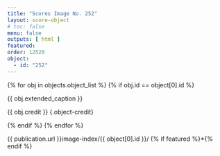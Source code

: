 ```yaml
---
title: "Scores Image No. 252"
layout: score-object
# toc: false
menu: false
outputs: [ html ]
featured: 
order: 12520
object:
  - id: "252"
---
```


{% for obj in objects.object_list %}
{% if obj.id == object[0].id %}

{{ obj.extended_caption }}

{{ obj.credit }} {.object-credit}

{% endif %}
{% endfor %}

<div class="object-credit object-url is-print-only">

{{ publication.url }}image-index/{{ object[0].id }}/ {% if featured %}*{% endif %}

</div>
